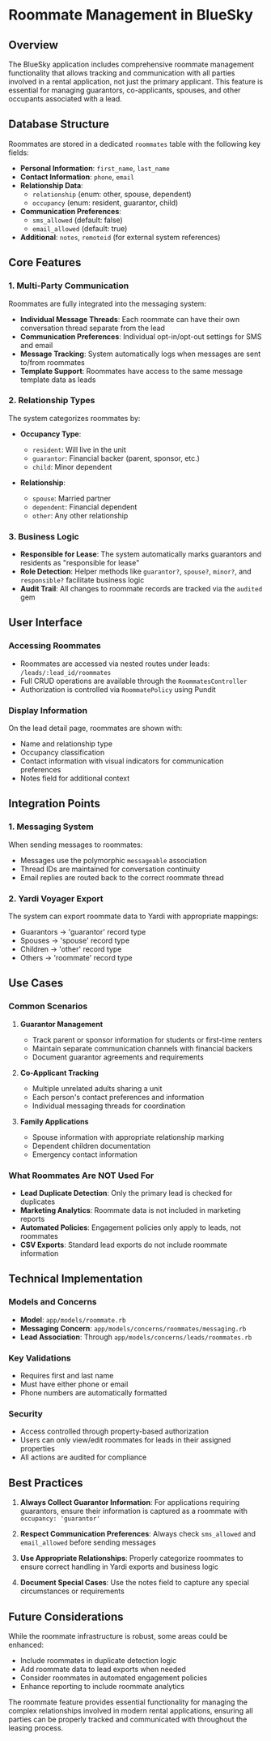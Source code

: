 # Roommate Management in BlueSky

## Overview

The BlueSky application includes comprehensive roommate management functionality that allows tracking and communication with all parties involved in a rental application, not just the primary applicant. This feature is essential for managing guarantors, co-applicants, spouses, and other occupants associated with a lead.

## Database Structure

Roommates are stored in a dedicated `roommates` table with the following key fields:

- **Personal Information**: `first_name`, `last_name`
- **Contact Information**: `phone`, `email`
- **Relationship Data**: 
  - `relationship` (enum: other, spouse, dependent)
  - `occupancy` (enum: resident, guarantor, child)
- **Communication Preferences**: 
  - `sms_allowed` (default: false)
  - `email_allowed` (default: true)
- **Additional**: `notes`, `remoteid` (for external system references)

## Core Features

### 1. Multi-Party Communication

Roommates are fully integrated into the messaging system:

- **Individual Message Threads**: Each roommate can have their own conversation thread separate from the lead
- **Communication Preferences**: Individual opt-in/opt-out settings for SMS and email
- **Message Tracking**: System automatically logs when messages are sent to/from roommates
- **Template Support**: Roommates have access to the same message template data as leads

### 2. Relationship Types

The system categorizes roommates by:

- **Occupancy Type**:
  - `resident`: Will live in the unit
  - `guarantor`: Financial backer (parent, sponsor, etc.)
  - `child`: Minor dependent

- **Relationship**:
  - `spouse`: Married partner
  - `dependent`: Financial dependent
  - `other`: Any other relationship

### 3. Business Logic

- **Responsible for Lease**: The system automatically marks guarantors and residents as "responsible for lease"
- **Role Detection**: Helper methods like `guarantor?`, `spouse?`, `minor?`, and `responsible?` facilitate business logic
- **Audit Trail**: All changes to roommate records are tracked via the `audited` gem

## User Interface

### Accessing Roommates

- Roommates are accessed via nested routes under leads: `/leads/:lead_id/roommates`
- Full CRUD operations are available through the `RoommatesController`
- Authorization is controlled via `RoommatePolicy` using Pundit

### Display Information

On the lead detail page, roommates are shown with:
- Name and relationship type
- Occupancy classification
- Contact information with visual indicators for communication preferences
- Notes field for additional context

## Integration Points

### 1. Messaging System

When sending messages to roommates:
- Messages use the polymorphic `messageable` association
- Thread IDs are maintained for conversation continuity
- Email replies are routed back to the correct roommate thread

### 2. Yardi Voyager Export

The system can export roommate data to Yardi with appropriate mappings:
- Guarantors → 'guarantor' record type
- Spouses → 'spouse' record type
- Children → 'other' record type
- Others → 'roommate' record type

## Use Cases

### Common Scenarios

1. **Guarantor Management**
   - Track parent or sponsor information for students or first-time renters
   - Maintain separate communication channels with financial backers
   - Document guarantor agreements and requirements

2. **Co-Applicant Tracking**
   - Multiple unrelated adults sharing a unit
   - Each person's contact preferences and information
   - Individual messaging threads for coordination

3. **Family Applications**
   - Spouse information with appropriate relationship marking
   - Dependent children documentation
   - Emergency contact information

### What Roommates Are NOT Used For

- **Lead Duplicate Detection**: Only the primary lead is checked for duplicates
- **Marketing Analytics**: Roommate data is not included in marketing reports
- **Automated Policies**: Engagement policies only apply to leads, not roommates
- **CSV Exports**: Standard lead exports do not include roommate information

## Technical Implementation

### Models and Concerns

- **Model**: `app/models/roommate.rb`
- **Messaging Concern**: `app/models/concerns/roommates/messaging.rb`
- **Lead Association**: Through `app/models/concerns/leads/roommates.rb`

### Key Validations

- Requires first and last name
- Must have either phone or email
- Phone numbers are automatically formatted

### Security

- Access controlled through property-based authorization
- Users can only view/edit roommates for leads in their assigned properties
- All actions are audited for compliance

## Best Practices

1. **Always Collect Guarantor Information**: For applications requiring guarantors, ensure their information is captured as a roommate with `occupancy: 'guarantor'`

2. **Respect Communication Preferences**: Always check `sms_allowed` and `email_allowed` before sending messages

3. **Use Appropriate Relationships**: Properly categorize roommates to ensure correct handling in Yardi exports and business logic

4. **Document Special Cases**: Use the notes field to capture any special circumstances or requirements

## Future Considerations

While the roommate infrastructure is robust, some areas could be enhanced:

- Include roommates in duplicate detection logic
- Add roommate data to lead exports when needed
- Consider roommates in automated engagement policies
- Enhance reporting to include roommate analytics

The roommate feature provides essential functionality for managing the complex relationships involved in modern rental applications, ensuring all parties can be properly tracked and communicated with throughout the leasing process.